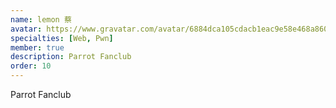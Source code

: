 ```yaml
---
name: lemon 蔡
avatar: https://www.gravatar.com/avatar/6884dca105cdacb1eac9e58e468a860f?d=identicon&s=256
specialties: [Web, Pwn]
member: true
description: Parrot Fanclub
order: 10
---
```


Parrot Fanclub
